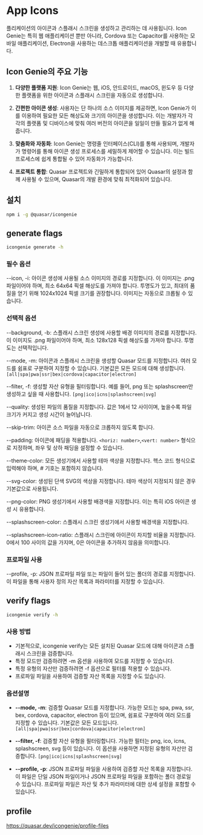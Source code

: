 # App Icons

플리케이션의 아이콘과 스플래시 스크린을 생성하고 관리하는 데 사용됩니다. Icon Genie는 특히 웹 애플리케이션 뿐만 아니라, Cordova 또는 Capacitor를 사용하는 모바일 애플리케이션, Electron을 사용하는 데스크톱 애플리케이션을 개발할 때 유용합니다.

## Icon Genie의 주요 기능

1. **다양한 플랫폼 지원**: Icon Genie는 웹, iOS, 안드로이드, macOS, 윈도우 등 다양한 플랫폼을 위한 아이콘과 스플래시 스크린을 자동으로 생성합니다.

2. **간편한 아이콘 생성**: 사용자는 단 하나의 소스 이미지를 제공하면, Icon Genie가 이를 이용하여 필요한 모든 해상도와 크기의 아이콘을 생성합니다. 이는 개발자가 각각의 플랫폼 및 디바이스에 맞춰 여러 버전의 아이콘을 일일이 만들 필요가 없게 해줍니다.

3. **맞춤화와 자동화**: Icon Genie는 명령줄 인터페이스(CLI)를 통해 사용되며, 개발자가 명령어를 통해 아이콘 생성 프로세스를 세밀하게 제어할 수 있습니다. 이는 빌드 프로세스에 쉽게 통합될 수 있어 자동화가 가능합니다.

4. **프로젝트 통합**: Quasar 프로젝트와 긴밀하게 통합되어 있어 Quasar의 설정과 함께 사용될 수 있으며, Quasar의 개발 환경에 맞춰 최적화되어 있습니다.

## 설치

```sh
npm i -g @quasar/icongenie
```

## generate flags

```sh
icongenie generate -h
```

### 필수 옵션

--icon, -i: 아이콘 생성에 사용될 소스 이미지의 경로를 지정합니다. 이 이미지는 .png 파일이어야 하며, 최소 64x64 픽셀 해상도를 가져야 합니다. 투명도가 있고, 최대의 품질을 얻기 위해 1024x1024 픽셀 크기를 권장합니다. 이미지는 자동으로 크롭될 수 있습니다.

### 선택적 옵션

--background, -b: 스플래시 스크린 생성에 사용할 배경 이미지의 경로를 지정합니다. 이 이미지도 .png 파일이어야 하며, 최소 128x128 픽셀 해상도를 가져야 합니다. 투명도는 선택적입니다.

--mode, -m: 아이콘과 스플래시 스크린을 생성할 Quasar 모드를 지정합니다. 여러 모드를 쉼표로 구분하여 지정할 수 있습니다. 기본값은 모든 모드에 대해 생성합니다. `[all|spa|pwa|ssr|bex|cordova|capacitor|electron]`

--filter, -f: 생성할 자산 유형을 필터링합니다. 예를 들어, png 또는 splashscreen만 생성하고 싶을 때 사용합니다. `[png|ico|icns|splashscreen|svg]`

--quality: 생성된 파일의 품질을 지정합니다. 값은 1에서 12 사이이며, 높을수록 파일 크기가 커지고 생성 시간이 늘어납니다.

--skip-trim: 아이콘 소스 파일을 자동으로 크롭하지 않도록 합니다.

--padding: 아이콘에 패딩을 적용합니다. `<horiz: number>`,`<vert: number>` 형식으로 지정하며, 좌우 및 상하 패딩을 설정할 수 있습니다.

--theme-color: 모든 생성기에서 사용할 테마 색상을 지정합니다. 헥스 코드 형식으로 입력해야 하며, # 기호는 포함하지 않습니다.

--svg-color: 생성된 단색 SVG의 색상을 지정합니다. 테마 색상이 지정되지 않은 경우 기본값으로 사용됩니다.

--png-color: PNG 생성기에서 사용할 배경색을 지정합니다. 이는 특히 iOS 아이콘 생성 시 유용합니다.

--splashscreen-color: 스플래시 스크린 생성기에서 사용할 배경색을 지정합니다.

--splashscreen-icon-ratio: 스플래시 스크린에 아이콘이 차지할 비율을 지정합니다. 0에서 100 사이의 값을 가지며, 0은 아이콘을 추가하지 않음을 의미합니다.

### 프로파일 사용

--profile, -p: JSON 프로파일 파일 또는 파일이 들어 있는 폴더의 경로를 지정합니다. 이 파일을 통해 사용자 정의 자산 목록과 파라미터를 지정할 수 있습니다.

## verify flags

```sh
icongenie verify -h
```

### 사용 방법

- 기본적으로, icongenie verify는 모든 설치된 Quasar 모드에 대해 아이콘과 스플래시 스크린을 검증합니다.
- 특정 모드만 검증하려면 -m 옵션을 사용하여 모드를 지정할 수 있습니다.
- 특정 유형의 자산만 검증하려면 -f 옵션으로 필터를 적용할 수 있습니다.
- 프로파일 파일을 사용하여 검증할 자산 목록을 지정할 수도 있습니다.

### 옵션설명

- **--mode, -m**: 검증할 Quasar 모드를 지정합니다. 가능한 모드는 spa, pwa, ssr, bex, cordova, capacitor, electron 등이 있으며, 쉼표로 구분하여 여러 모드를 지정할 수 있습니다. 기본값은 모든 모드입니다. `[all|spa|pwa|ssr|bex|cordova|capacitor|electron]`

- **--filter, -f**: 검증할 자산 유형을 필터링합니다. 가능한 필터는 png, ico, icns, splashscreen, svg 등이 있습니다. 이 옵션을 사용하면 지정된 유형의 자산만 검증합니다. `[png|ico|icns|splashscreen|svg]`

- **--profile, -p**: JSON 프로파일 파일을 사용하여 검증할 자산 목록을 지정합니다. 이 파일은 단일 JSON 파일이거나 JSON 프로파일 파일을 포함하는 폴더 경로일 수 있습니다. 프로파일 파일은 자산 및 추가 파라미터에 대한 상세 설정을 포함할 수 있습니다.

## profile

https://quasar.dev/icongenie/profile-files
